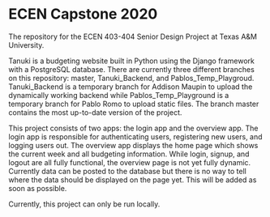 # ECEN Capstone 2020
The repository for the ECEN 403-404 Senior Design Project at Texas A&amp;M University.

Tanuki is a budgeting website built in Python using the Django framework with a PostgreSQL database. There are currently three different branches on this repository: master, Tanuki_Backend, and Pablos_Temp_Playgroud. Tanuki_Backend is a temporary branch for Addison Maupin to upload the dynamically working backend while Pablos_Temp_Playground is a temporary branch for Pablo Romo to upload static files. The branch master contains the most up-to-date version of the project.

This project consists of two apps: the login app and the overview app. The login app is responsible for authenticating users, registering new users, and logging users out. The overview app displays the home page which shows the current week and all budgeting information. While login, signup, and logout are all fully functional, the overview page is not yet fully dynamic. Currently data can be posted to the database but there is no way to tell where the data should be displayed on the page yet. This will be added as soon as possible. 

Currently, this project can only be run locally. 
